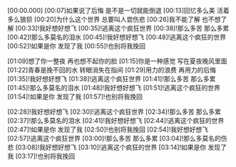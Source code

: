 [00:00.000]
[00:07]如果说了后悔 是不是一切就能倒退
[00:13]回忆多么美 活着多么狼狈
[00:20]为什么这个世界 总要叫人尝伤悲
[00:26]我不能了解 也不想了解
[00:33]!我好想好想飞
[00:35]!逃离这个疯狂世界
[00:38]!那么多苦 那么多累
[00:42]!那么多莫名的泪水
[00:45]!我好想好想飞
[00:48]!逃离这个疯狂的世界
[00:52]!如果是你 发现了我
[00:55]!也别将我挽回

[01:09]想了你一整夜 再也想不起你的脸
[01:15]你是一种感觉 写在夏夜晚风里面
[01:22]青春是挽不回的水 转眼消失在指间
[01:29]用力的浪费 再用力的后悔
[01:35]!我好想好想飞
[01:38]!逃离这个疯狂世界
[01:41]!那么多苦 那么多累
[01:45]!那么多莫名的泪水
[01:48]!我好想好想飞
[01:51]!逃离这个疯狂的世界
[01:54]!如果是你 发现了我
[01:57]!也别将我挽回

[02:28]!我好想好想飞
[02:30]!逃离这个疯狂世界
[02:34]!那么多苦 那么多累
[02:37]!那么多莫名的泪水
[02:41]!我好想好想飞
[02:44]!逃离这个疯狂的世界
[02:47]!如果是你 发现了我
[02:50]!也别将我挽回
[02:54]!我好想好想飞
[02:57]!逃离这个疯狂世界
[03:00]!那么多苦 那么多累
[03:04]!那么多莫名的伤悲
[03:08]!我好想好想飞
[03:10]!逃离这个疯狂的世界
[03:14]!如果是你 发现了我
[03:17]!也别将我挽回